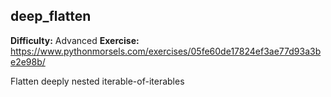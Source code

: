 ## deep_flatten
**Difficulty:** Advanced
**Exercise:** https://www.pythonmorsels.com/exercises/05fe60de17824ef3ae77d93a3be2e98b/

Flatten deeply nested iterable-of-iterables
    